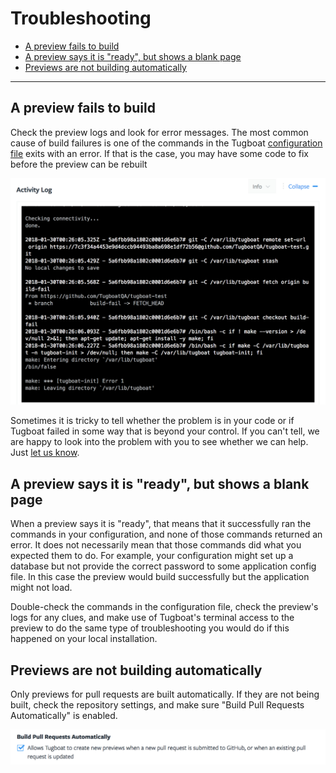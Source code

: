 # Troubleshooting

- [A preview fails to build](#a-preview-fails-to-build)
- [A preview says it is "ready", but shows a blank page](#a-preview-says-it-is-ready-but-shows-a-blank-page)
- [Previews are not building automatically](#previews-are-not-building-automatically)

---

## A preview fails to build

Check the preview logs and look for error messages. The most common cause of
build failures is one of the commands in the Tugboat
[configuration file](../configuring-tugboat/index.md) exits with an error. If
that is the case, you may have some code to fix before the preview can be
rebuilt

![Failed Preview Log](_images/failed-log.png)

Sometimes it is tricky to tell whether the problem is in your code or if Tugboat
failed in some way that is beyond your control. If you can't tell, we are happy
to look into the problem with you to see whether we can help. Just
[let us know](https://tugboat.qa/support).

## A preview says it is "ready", but shows a blank page

When a preview says it is "ready", that means that it successfully ran the
commands in your configuration, and none of those commands returned an error. It
does not necessarily mean that those commands did what you expected them to do.
For example, your configuration might set up a database but not provide the
correct password to some application config file. In this case the preview would
build successfully but the application might not load.

Double-check the commands in the configuration file, check the preview's logs
for any clues, and make use of Tugboat's terminal access to the preview to do
the same type of troubleshooting you would do if this happened on your local
installation.

## Previews are not building automatically

Only previews for pull requests are built automatically. If they are not being
built, check the repository settings, and make sure "Build Pull Requests
Automatically" is enabled.

![Build Pull Requests Automatically](_images/pr-probe.png)
